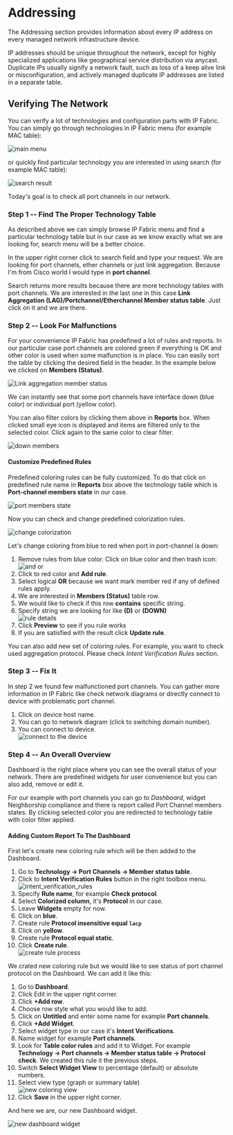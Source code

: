 # Addressing

The Addressing section provides information about every IP address on
every managed network infrastructure device.

IP addresses should be unique throughout the network, except for highly
specialized applications like geographical service distribution via
anycast. Duplicate IPs usually signify a network fault, such as loss of
a keep alive link or misconfiguration, and actively managed duplicate IP
addresses are listed in a separate table.

## Verifying The Network

You can verify a lot of technologies and configuration parts with IP
Fabric. You can simply go through technologies in IP Fabric menu (for
example MAC table):

![main menu](addressing/menu.png)

or quickly find particular technology you are interested in using search
(for example MAC table):

![search result](addressing/1878327429.png)

Today's goal is to check all port channels in our network.

### Step 1 -- Find The Proper Technology Table

As described above we can simply browse IP Fabric menu and find a
particular technology table but in our case as we know exactly what we
are looking for, search menu will be a better choice.

In the upper right corner click to search field and type your request.
We are looking for port channels, ether channels or just link
aggregation. Because I'm from Cisco world I would type in **port
channel**.

Search returns more results because there are more technology tables
with port channels. We are interested in the last one in this case
**Link Aggregation (LAG)/Portchannel/Etherchannel Member status table**.
Just click on it and we are there.

### Step 2 -- Look For Malfunctions

For your convenience IP Fabric has predefined a lot of rules and
reports. In our particular case port channels are colored green if
everything is OK and other color is used when some malfunction is in
place. You can easily sort the table by clicking the desired field in
the header. In the example below we clicked on **Members (Status)**.

![Link aggregation member status](addressing/1878327426.png)

We can instantly see that some port channels have interface down (blue
color) or individual port (yellow color).

You can also filter colors by clicking them above in **Reports** box.
When clicked small eye icon is displayed and items are filtered only to
the selected color. Click again to the same color to clear filter.

![down members](addressing/1878327411.png)

#### Customize Predefined Rules

Predefined coloring rules can be fully customized. To do that click on
predefined rule name in **Reports** box above the technology table
which is **Port-channel members state** in our case.

![port members state](addressing/1878327423.png)

Now you can check and change predefined colorization rules.

![change colorization](addressing/1878327420.png)

Let's change coloring from blue to red when port in port-channel is
down:

1. Remove rules from blue color. Click on blue color and then trash
   icon:  
     ![and or](addressing/1878327417.png)
2. Click to red color and **Add rule**.
3. Select logical **OR** because we want mark member red if any of
   defined rules apply.
4. We are interested in **Members (Status)** table row.
5. We would like to check if this row **contains** specific string.
6. Specify string we are looking for like **(D)** or **(DOWN)**  
     ![rule details](addressing/1878327402.png)
7. Click **Preview** to see if you rule works
8. If you are satisfied with the result click **Update rule**.

You can also add new set of coloring rules. For example, you want to check used
aggregation protocol. Please check *Intent Verification Rules* section.

### Step 3 -- Fix It

In step 2 we found few malfunctioned port channels. You can gather more
information in IP Fabric like check network diagrams or directly connect to
device with problematic port channel.

1. Click on device host name.
2. You can go to network diagram (click to switching domain number).
3. You can connect to device.  
    ![connect to the device](addressing/1878327414.png)

### Step 4 -- An Overall Overview

Dashboard is the right place where you can see the overall status of
your network. There are predefined widgets for user convenience but you
can also add, remove or edit it.

For our example with port channels you can go to *Dashboard*, widget
Neighborship compliance and there is report called Port Channel members
states. By clicking selected color you are redirected to technology
table with color filter applied.

#### Adding Custom Report To The Dashboard

First let's create new coloring rule which will be then added to the
Dashboard.

1. Go to **Technology → Port Channels → Member status table**.
2. Click to **Intent Verification Rules** button in the right toolbox menu.  
     ![intent_verification_rules](addressing/1878327405.png)
3. Specify **Rule name**, for example **Check protocol**.
4. Select **Colorized column**, it's **Protocol** in our case.
5. Leave **Widgets** empty for now.
6. Click on **blue**.
7. Create rule **Protocol insensitive equal `lacp`**
8. Click on **yellow**.
9. Create rule **Protocol equal static**.
10. Click **Create rule**.  
      ![create rule process](addressing/1878327399.png)

We crated new coloring rule but we would like to see status of port
channel protocol on the Dashboard. We can add it like this:

1. Go to **Dashboard**.
2. Click Edit in the upper right corner.
3. Click **+Add row**.
4. Choose row style what you would like to add.
5. Click on **Untitled** and enter some name for example **Port
   channels**.
6. Click **+Add Widget**.
7. Select widget type in our case it's **Intent Verifications**.
8. Name widget for example **Port channels**.
9. Look for **Table color rules** and add it to Widget. For example
   **Technology → Port channels → Member status table → Protocol check**.
   We created this rule it the previous steps.
10. Switch **Select Widget View** to percentage (default) or absolute
    numbers.
11. Select view type (graph or summary table)  
      ![new coloring view](addressing/1878327396.png)
12. Click **Save** in the upper right corner.

And here we are, our new Dashboard widget.

![new dashboard widget](addressing/1878327393.png)
